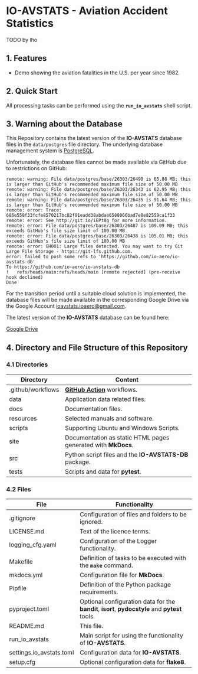 # IO-AVSTATS - Aviation Accident Statistics

TODO by lho

## 1. Features

- Demo showing the aviation fatalities in the U.S. per year since 1982.

## 2. Quick Start

All processing tasks can be performed using the **`run_io_avstats`** shell script.

## 3. Warning about the Database

This Repository contains the latest version of the **IO-AVSTATS** database files in the `data/postgres` file directory. 
The underlying database management system is [PostgreSQL](https://www.postgresql.org).

Unfortunately, the database files cannot be made available via GitHub due to restrictions on GitHub:

    remote: warning: File data/postgres/base/26303/26490 is 65.88 MB; this is larger than GitHub's recommended maximum file size of 50.00 MB        
    remote: warning: File data/postgres/base/26303/26343 is 62.95 MB; this is larger than GitHub's recommended maximum file size of 50.00 MB        
    remote: warning: File data/postgres/base/26303/26435 is 91.64 MB; this is larger than GitHub's recommended maximum file size of 50.00 MB        
    remote: error: Trace: 686e558f33fcfe8570217bc82f91eadd38abdae6588066bad7e8e82559ca1f33        
    remote: error: See http://git.io/iEPt8g for more information.        
    remote: error: File data/postgres/base/26303/26487 is 109.09 MB; this exceeds GitHub's file size limit of 100.00 MB        
    remote: error: File data/postgres/base/26303/26438 is 105.01 MB; this exceeds GitHub's file size limit of 100.00 MB        
    remote: error: GH001: Large files detected. You may want to try Git Large File Storage - https://git-lfs.github.com.        
    error: failed to push some refs to 'https://github.com/io-aero/io-avstats-db'
    To https://github.com/io-aero/io-avstats-db
    !	refs/heads/main:refs/heads/main	[remote rejected] (pre-receive hook declined)
    Done

For the transition period until a suitable cloud solution is implemented, the database files will be made available in the corresponding Google Drive via the Google Account ioavstats.ioaero@gmail.com.  

The latest version of the **IO-AVSTATS** database can be found here: 

[Google Drive](https://drive.google.com/drive/folders/1VvIHxnsTbaoQnkLnr-jiszwOO1HD5bTc?usp=share_link)

## 4. Directory and File Structure of this Repository

### 4.1 Directories

| Directory         | Content                                                       |
|-------------------|---------------------------------------------------------------|
| .github/workflows | **[GitHub Action](https://github.com/actions)** workflows.    |
| data              | Application data related files.                               |
| docs              | Documentation files.                                          |
| resources         | Selected manuals and software.                                |
| scripts           | Supporting Ubuntu and Windows Scripts.                        |
| site              | Documentation as static HTML pages generated with **MkDocs**. |
| src               | Python script files and the **IO-AVSTATS-DB** package.        |
| tests             | Scripts and data for **pytest**.                              |

### 4.2 Files

| File                     | Functionality                                                                                   |
|--------------------------|-------------------------------------------------------------------------------------------------|
| .gitignore               | Configuration of files and folders to be ignored.                                               |
| LICENSE.md               | Text of the licence terms.                                                                      |
| logging_cfg.yaml         | Configuration of the Logger functionality.                                                      |
| Makefile                 | Definition of tasks to be executed with the **`make`** command.                                 |
| mkdocs.yml               | Configuration file for **MkDocs**.                                                              |
| Pipfile                  | Definition of the Python package requirements.                                                  |
| pyproject.toml           | Optional configuration data for the **bandit**, **isort**, **pydocstyle** and **pytest** tools. |
| README.md                | This file.                                                                                      |
| run_io_avstats           | Main script for using the functionality of **IO-AVSTATS**.                                      |
| settings.io_avstats.toml | Configuration data for **IO-AVSTATS**.                                                          |
| setup.cfg                | Optional configuration data for **flake8**.                                                     |
